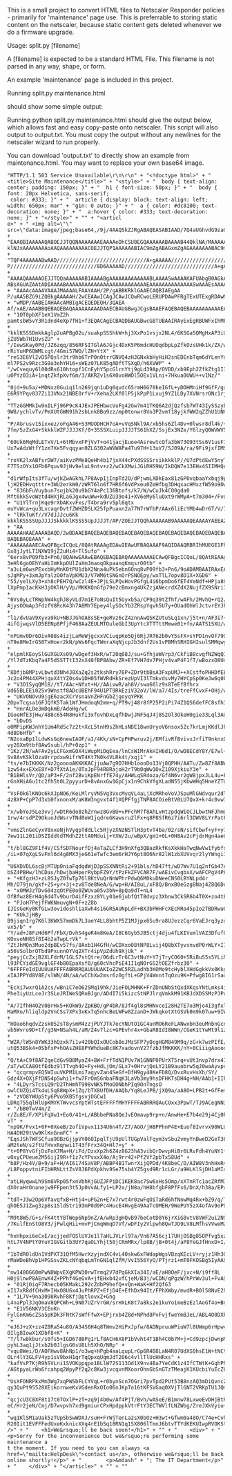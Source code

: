 This is a small project to convert HTML files to Netscaler Responder policies - primarily for 'maintenance' page use.
This is preferrable to storing static content on the netscaler, because static content gets deleted whenever we do
a firmware upgrade.

Usage:
split.py [filename]

A [filename] is expected to be a standard HTML File.  This filename is not parsed in any way, shape, or form.

An example 'maintenance' page is included in this project.

Running
split.py maintenance.html

should show some simple output:

Running python split.py maintenance.html should give the output below, which allows fast and easy copy-paste onto
netscaler.  This script will also output to output.txt.  You must copy the output without any newlines for the netscaler
wizard to run properly.

You can download 'output.txt' to directly show an example from maintenance.html.  You may want to replace your own
 base64 image.


    "HTTP/1.1 503 Service Unavailable\r\n\r\n" + "<!doctype html>" + "<title>Site Maintenance</title>" + "<style>" + "  body { text-align: center; padding: 150px; }" + "  h1 { font-size: 50px; }" + "  body { font: 20px Helvetica, sans-serif;
     color: #333; }" + "  article { display: block; text-align: left; width: 650px; mar" + "gin: 0 auto; }" + "  a { color: #dc8100; text-decoration: none; }" + "  a:hover { color: #333; text-decoration: none; }" + "</style>" + "" + "<articl
    e>" + " <img alt=\"\" src=\"data:image/jpeg;base64,/9j/4AAQSkZJRgABAQEASABIAAD/7Q4aUGhvdG9zaG9wIDMuMAA4QklNA+0AAAAAABAASAAAAA" + "EAAQBIAAAAAQABOEJJTQQNAAAAAAAEAAAAeDhCSU0EGQAAAAAABAAAAB44QklNA/MAAAAAAAkAAAAAAAAAAAEAOEJJTQQKAAAAAAABAAA4Q
    klNJxAAAAAAAAoAAQAAAAAAAAACOEJJTQP1AAAAAABIAC9mZgABAGxmZgAGAAAAAAABAC9mZgABAKGZmgAGAAAAAAABADIAAAABAFoAAAAGAAAAAAABADUAAAABAC0AAAAGAAAAAAABOEJJ" + "TQP4AAAAAABwAAD/////////////////////////////A+gAAAAA/////////////////////////////wPoAAAAA
    P////////////////////////////8D6AAAAAD/////////////////////////////A+gAADhCSU0EAAAAAAAAAgAAOEJJTQQCAAAAAAAEAAAAADhCSU0ECAAAAAAAEAAAAAEAAAJAAAACQAAAAAA4QklNBB4AAA" + "AAAAQAAAAAOEJJTQQaAAAAAAB1AAAABgAAAAAAAAAAAAABLAAAASwAAAAKAFUAbgB0AGkAd
    ABsAGUAZAAtADIAAAABAAAAAAAAAAAAAAAAAAAAAAAAAAEAAAAAAAAAAAAAASwAAAEsAAAAAAAAAAAAAAAAAAAAAAAAAAAAAAAAAAAAAAAAAAAAADhCSU0EEQAAAAAAAQEAOEJJTQQUAAAAAAAEAAAABDhCSU0EDAAAAAALMAAAAAEAAABw" + "AAAAcAAAAVAAAJMAAAALFAAYAAH/2P/gABBKRklGAAECAQBIAEgAA
    P/uAA5BZG9iZQBkgAAAAAH/2wCEAAwICAgJCAwJCQwRCwoLERUPDAwPFRgTExUTExgRDAwMDAwMEQwMDAwMDAwMDAwMDAwMDAwMDAwMDAwMDAwMDAwBDQsLDQ4NEA4OEBQODg4UFA4ODg4UEQwMDAwMEREMDAwMDAwRDAwMDAwMDAwMDAwMDAwMDAwMDAwMDAwMDA" + "wMDP/AABEIAHAAcAMBIgACEQEDEQH/3QAEA
    Af/xAE/AAABBQEBAQEBAQAAAAAAAAADAAECBAUGBwgJCgsBAAEFAQEBAQEBAAAAAAAAAAEAAgMEBQYHCAkKCxAAAQQBAwIEAgUHBggFAwwzAQACEQMEIRIxBUFRYRMicYEyBhSRobFCIyQVUsFiMzRygtFDByWSU/Dh8WNzNRaisoMmRJNUZEXCo3Q2F9JV4mXys4TD03Xj80YnlKSFtJXE" + "1OT0pbXF1eX1VmZ2h
    pamtsbW5vY3R1dnd4eXp7fH1+f3EQACAgECBAQDBAUGBwcGBTUBAAIRAyExEgRBUWFxIhMFMoGRFKGxQiPBUtHwMyRi4XKCkkNTFWNzNPElBhaisoMHJjXC0kSTVKMXZEVVNnRl4vKzhMPTdePzRpSkhbSVxNTk9KW1xdXl9VZmdoaWprbG1ub2JzdHV2d3h5ent8f/2gAMAwEAAhEDEQA/AO3SSSXLuipJJJJSkk" +
    "kklKSSSDmkkAglp2uAPBgO2u/suakpSSShkW+hj3XxPo1vsjx2NL4/6KSGaSQMgHxAP3iUkkqSSSSU/wD/0O3SSSXLuipZ/wBYLsyjo+TfhuNdlLHPe9gDntra15fZS1xa11lTtlv/ABbLFoJGttoNLxLLQWOHk4bHf9UjE1IEi6N0g7FjS6x1NT7QG2uYx1jWmWhxaHPDD+5vUlT6Fc7L6Lg3gEuNLWPjWH1fq9zdJ+
    jZU5Wb7H1UvsZU" + "/IewSKay0Pd/JZ6zqq/856RFSI7GlA6JGjc4DxK5P6mdcHUOqdbpLpZfkOzsUHk1k/ZX/wCbVXhqp1f64/Wiiq0N6G/p9UOa7IyG227QRs3b620Y7H6/vPXI9Ezs3p+fVb0v35jQaaq9vqbvUHp+l6ct371ew8pI4snFQMgOA2JD0+rUxYZZBxRIvR9kVbqoJ6VnAcnFvj/tp6xuh5H16ybmP6
    rRiYuHP6QWMLcgt/4Gmi57WO/lZH+YtX" + "reS3E6Vl2vDSPQslr3tr9hb6TrP0n0trrGNVQ4zHJGNxkbHyHiH2snEDEnbTqm6dYLenYdo4sx6Xj+1WxyOs36s2vt+rvTXvZ6cYtLWy4OLmsrZWLfb9Dft/m1pJsxUpDsSF0dh5KSSSTUv//R7dJJJcu6Kk7TtcDzGqZJJT5t1b6tV9K6N1C/EyLnPwepiuwTsa2p7G
    ml7PS2v9Rzc3G9a3ehYH16+sWEz07LK85gADftTSXgD/h6XVWP" + "/wCvequy6l00dRs610htopf1CnEyhY5pcGlrnYtj9gLd39Ap/OVDD/xb9Eph2ZfkZtg1I3Cms+Wymbdv/oQtGPM4TAjOOOV2PTcvVGPX+81+CV+nR5rqf1x671mh/TLW0VUZprpNdLHTJsZs222WOf8ATW99bOi9P6X0uvqPTqxRkdKyKHYxgF
    u0PYz03iA+1nqtZkfpXvf6m/3/AKRZv1s6X0voHWOl5OEx1VLni+7Hkua0UWU++v1Nz/" + "0jd+9u5a/+MDNxz0Guiq1ln269jqn1uDg6qvdc65rmH6G70keIGfL+yDDHMniHf9GfF/gxV0nxG5BwLv8AGJ9YMqkVVvx8Wzl11Ff6Q/D7Q++qv+xWo/VPDxutddyKurbsw3Yz7N9r3OcbGPp2Pe7dusbXu/mv5pdj0r
    E6R9YPqv037Zi13VNx21NBEOrfV+rXeha2LKf0lP5jkPpP1Lxuj9YZ1LDy7XVNrsrONc1rj+kAH9Jb6f0du7+Z" + "TTzGGMMkIw9nILFj96P9cK4JExJPEHbwcVuFg42Gw7m41TKQ6A2djQzfsb7W743IySSzybNnqzqSSSSS/wD/0u3SSSXLuipJJJJTn3tZV1/CuJg5OLkYvkXVupza/wDwNuUtBZ/VwW2dMyuBjZ
    9W8/ychlvTv/PmXUtGWN91h2sbLnk8Bo9zz/mp0tonwr8Vo3P2vmf18yjkfWW2qZZhU1UNHg4j7Tb/AGt1y53a1v0QBPMaI+VlnNy8jN" + "P/AGrusv15ixxez/oFqA46+S3MUODHCH7oA+vVqSNkl9A/xb5hs6Zl4Dv+0lwsr8dl4k/+D02/5661eafUPNbjfWOup7oZnVPx/IvEZFE/9svZ/wBcXpayudhw55dp+v
    7fm/5zZxG4+SkkklWZFJJJJKf/0+3SSSXLuipJJJJTS61hXZ/SsjEx3NZe/Y6lzyQ0WVWV5Fe9zQ930qv3UP60W5Y6HnjApsyMm9hpqrqaXOHrH0rLNjP9FU+x" + "60Uk6MqMdLETxV/L+6tMbvxFPjVvT+o41jacjEuoe4AsrewtcQfa3bW73O93tSs6V1usF1nTMxjG/Sc6ixoH9ZzmL16/A6fk2tuycWi+1oAbZb
    Ux7wAdzWtfY1zm7Xe5Fvqqyan0ZLG302aWVWAPa4Tu97H+13uV7/SJ09A/ra/9Fi9jxfIMSjq+JdR1DHwsh7sW1lrCKbC0mtwea9zWf2V7DLXe5v0XAObOhg+4IeLi4uFWasKivFqLtx" + "roYK2lxABfsrDW7/aiKvzPMe8QeHh4b17jxX44cPXdSSSSrsikkkklP//U7dPtdEwY5nyTLFzum5lvVLHYjbaWWUuuZl
    F7TSzOYx1OFb6Pquv9JjHv9eluL9ntv+z2/wCkXMwiJGiRHS9W/IkDQW7e13EHx4SIIMHQrn29Oymim5mDkMxqMhtj+nuyW2XWTTk05V1drsn0dlmRdh2elZlV7/st2T6Xq2fpNTpmPkYfSMTGt/SZOPjsZYQ6" + "d1rWfpIts3fTu/wjkZwAGkhL7P8AvpIjInpTd2O/dPjwmLXDkEax81zGP0vqbaaYxbqj9pbZb6
    ljH2EDHvqtttr+3WU2erkW0/zWRT6ln6f7HR6f6VdPxeu0ZeHfbg3DHqxacHMxzfW59o9Ow5GV/SnUfo8n0v0m+vL2f8Z+jecMdayR0HeOv/ORxn90vT7XTEGR2hMubbidRPS8TEPSslrcS/Htcz7RUbbIdc/Nd6v2731bPRZsuu99l3" + "836bFuVuybun7sujbk20u9bGY4aPc136Btofs/k7/W/wCuJk4CO0gda0
    Mft0kkSvoWztd4HXjRLa6Jgx4wuWw+kdUZU39o41+XV6eMy6luQxt9rWMyA+t7m304+/Fvdjf4av7XjV491ltuRXfUrOP0fJGbhWZzMnIv2B+VmsvHpMtrNP2Wr0nXV2WtbVjPryXtxLPtH2n1P8L+iccUBf6wGu1f98jjP7pegAJMASfJKDExpxKyvrHiZeZh" + "U1YlTrnjKqe9rXbAKxvFxs/T4bra9rv5pl6qtx
    euYvWca+qu3LxcaqrDvtfZWHZDSLX25fpPuaxn2a77N7rWfbP/AAx6liEcYMb4wDr6T/V/75JkQao+bv7XaaHXjTlIggwdCuYx+mdRbhZAsw8nde7H9Ws3MfdYa/WsyLLv11uPbXZY+r1X05XTbMr/ALi0sp/Tb3TqrKen41NrdlldTWvZuL4IH0fVeXuf/n2f8ZZ/OJTgI7SEta0r/v" + "lRkTuKf//V7dJJJcu6Kk
    kkklKSSSSUpJJJJSkkkklKSSSSUpJJJJT/AP/ZOEJJTQQhAAAAAAB9AAAAAQEAAAAYAEEAZABvAGIAZQAgAFAAaABvAHQAbwBzAGgAbwBwACAARQBsAGUAbQBlAG4AdABzAAAAHgBBAGQAbwBiAGUAIABQAGgAbwB0AG8AcwBoAG8AcAAgAEUAbABlAG0AZQBuAHQAcwAgADEALgAwAC4AMQAAAAEAOEJJTQQG" + "AA
    AAAAAHAAEAAAABAQD/2wBDAAEBAQEBAQEBAQEBAQEBAQEBAQEBAQEBAQEBAQEBAQEBAQEBAQEBAQEBAQEBAQEBAQEBAQEBAQEBAQEBAQEBAQH/2wBDAQEBAQEBAQEBAQEBAQEBAQEBAQEBAQEBAQEBAQEBAQEBAQEBAQEBAQEBAQEBAQEBAQEBAQEBAQEBAQEBAQEBAQH/wAARCAB1AIgDASIAAhEBAxEB/8QAHwAAAQU
    BAQEBAQEAAA" + "AAAAAAAAECAwQFBgcICQoL/8QAtRAAAgEDAwIEAwUFBAQAAAF9AQIDAAQRBRIhMUEGE1FhByJxFDKBkaEII0KxwRVS0fAkM2JyggkKFhcYGRolJicoKSo0NTY3ODk6Q0RFRkdISUpTVFVWV1hZWmNkZWZnaGlqc3R1dnd4eXqDhIWGh4iJipKTlJWWl5iZmqKjpKWmp6ipqrKztLW2t7i5usLDxMX
    Gx8jJytLT1NXW19jZ2uHi4+Tl5ufo" + "6erx8vP09fb3+Pn6/8QAHwEAAwEBAQEBAQEBAQAAAAAAAAECAwQFBgcICQoL/8QAtREAAgECBAQDBAcFBAQAAQJ3AAECAxEEBSExBhJBUQdhcRMiMoEIFEKRobHBCSMzUvAVYnLRChYkNOEl8RcYGRomJygpKjU2Nzg5OkNERUZHSElKU1RVVldYWVpjZGVmZ2hpanN0dXZ
    3eHl6goOEhYaHiImKkpOUlZaXmJmaoqOkpaanqKmqsrO0tb" + "a3uLm6wsPExcbHyMnK0tPU1dbX2Nna4uPk5ebn6Onq8vP09fb3+Pn6/9oADAMBAAIRAxEAPwD+piiiiv8AnnP7gCiivKfjX4+n+Gvw61XxXbQh5V1jwX4bF2zRLFof/Ce+N/DngBPFVyJoLi3ex8Iz+J4/E17BdJ9iurXSJrW8kt4JmlHZl+Br5lj
    sJgMPy+3xmJpYalzO0faVpKMU3/V7WM6tSNGnOrPSNOEpy/wxTlL7opv8D1X+XGD6" + "55/yelLXy3+xh8cPEH7Q/wCzl4E+JPjLSLPQvHovPGfgL4i6bpmDo6fET4VeNdf+HPja80IiSVf7D1fX/Dd3rWlRpLKtra6itkJZVtVkb6krbOMsxWS5nj8oxsVDGZbi6+CxUI/BGth5+zqcveLlGTi/tQ5Zac1lNCvTxNG
    lXpPmp1acKkH3jOKlH/yVp/MKKKQnGfp79e2cBmxng4UkZzjANecrdXZdX2NujfZX9SNri3SeK3eaEXE0c8" + "0Vs0yLcTRWphW4kghJ8yVLd7m1E7oNsQuIt5Uyxb5a/CP9q39tZfhf/wAFh/2MvhQ+rQ2/gfS/h7qXgX4iK85it7fWP2nNQWy0G5vXD7AdGn8H/D7UUE8Y8iG5eYHZcFR+7mCCykFWBIYEYwVJQ/8
    AjysOOmAp3FdzfV8RcK43h7A8MY7Epey4lySOcYb3ZRspYqvh5U7y+OUadOhWlJctvrEYJPl5pebgcxo42tj6FN3ngcZ9Umu8vZUq" + "l1/dvUaV9Xyva9kU+NBJJGhOA8sSE+geRVz6cZ4znnAwQSKZUtuSLq1xn/j5t+n/AF3i7+voO9fKRV5RS6yivm5RSXzv/wANe56T2k+qTaPEf2f/AIjXnxW+HD+Mr9LWK4b
    4ifGjwqsVlD5EENp8PfjF468AaZEULMTOuleGbI3UpYtcXTTTttMmwe01+fn/AATS1SXU/wBnbxnHPKZptJ/a0/bK0mUsXLRtF+0R421ARMr8xtGNTwyAkA" + "nPUmv0Dr6DivA08s4izjLaMeWjgcxxVCiuqpKo5Qj6RjJRT62b0vY5sFX+sYPD1nvOF799d9lbroFFFFfPHSFFFFABRRRQAVm6zoOgeKtJ1Pwz4q0
    nT9e8MeIrG50TxHoer2kN/pWs6FqcTWmraXqNjcpJb3dnf2Us1vPBMhSRHIGH2sulSMMqwyBx95gSBj1x0HqcEKOSMA1th6lSlXo1KMpRq06tOrTlGTjKFWnJSpzjKLUoyhNKSaa+" + "elpmlKEoySlGUXGUXs09/wDgef3HxR/wT20q08J/su+GfhjaWVrp3/CkfiB8cvgfNZWqQIIl+GHxn8caFps1yLeONWvLzw9
    /Yl7dTzKbq7a4F5dSSTTtI32xX48fBP8Abw/ZR+Ef7VH7dv7PHjv4vaP4F1fT/wBozxD8UdBbxNp2qaR4fvJta+FngKf4qaBperQ295Bea7oPjXw34m1G706RbafWLOafVtJS8SK5iT9Efg5+09+zv+0MJz" + "8Dfjb8MPivLbwtd3Nh4J8XaZq2s2tkshRry78P+ZDr9tbBsA3FxpUMJ++XCstfoPHHDfEEM7x2dYn
    Jc2o4PM44XPHjquX4tYZ0s4w1DH05fWVRdHkSrezUpVI3lTmkvdsvMy7HYCpSp0KeJw6q0k6NSiqsFOMqMnT0g5b8sY3V15aHuuQOpA7cnv1x9cAn6A1h+JPFHhfwdpz6t4z8TeHfBukIMyax4t17SvDGmQpjc0p1DXLuxtgEjDS5" + "V3O1SyqQM18//tT/AAc+Nfxt+H//AAivwR/ah8V/swa60lz9s8TeEfBfhrx
    Vd65BLEEi025v9Wnstf8ADcUBEhF94U1PT9RkEziV32oV/lW/a7/4Is/treFfCvxF+OHj/wDaI+F3x00P4f8AhvxB438S+IfHXjf4mHxhJofh6yn1TVbiGy8daX4nibUNkTpa6faa9m4uXhhjuljkAPr+H3AfCXFtWgs+8QMr4Yq1sRHDYfK5ZfmFfHYmpK" + "UKVONOvU9jgE6zacXCrVsnaVnZHFnGbZjgoyqYPKK
    2OpxTcqsa1GFJQfK5Tak1WfJHmdoqN2mm+q/PT9vj48r8fP25P2iPi74Z1QS6defFC8sfh3r1lcGeEaD8O2tPCvgbVtLuYLiWOS22+G7bW9PmtZxbXH2lbqPAmYV/ZB8Cf+Cqv7FXj34S/CvxF49/ab+D/gf4i+I/AfhXUfG3g/xT4oj0PWNA8YS6ZBbeJtP1KG6s47Szf+3re/ni" + "HnrALOe3mDqkmB/AdoHg/wC
    IGoeHfE3jHw/4B8c654N8Hukfi3xfovhDxLqfhDwjJNF5qJ4j8S2Ol3OkeH0gie33Lql3AUjmEj+TGu8/s7/wTr/4JKS/t6fDC7+Ml1+0NpXw48KaJ451v4eat4U0jwLeeJfHNtqPh+z0W9mlS/v9d0fw7b2eq2WsQ3WmSLFeyxytNFcwF42Q/wBt+L3h94d1+CMihxTneIyHLeClhMoweOwOGhjalSVbCY" + "bDvDS
    o0MPipKWJnhY1Um4RdSc7z2t+XcL5tnH9sZhHLsNDE18wnUryoV6nsox5Zc7krLmjKKdlJP1uf2bfD742fBz4sRmb4W/Fn4ZfEeJV3t/wgvjzwr4rkQFRKzSwaJq13eQqsJ80mW2VUAwzLnj1OEhJoGYZCzwFucDiZOpPQfhn0BPFfnf+x1/wTK/ZQ/YdluPFvw18N3viD4mvo11p+ufGj4j3tnqvjBdHuAP7Vg0sw2th
    4d8D6Hfb" + "N2oxaBp1lLdwKsGq6newIAOF/aI/4Kk/sN+CpPHPwruv2j/EMfivRfBvivxJrfiT9nknxDqfgZvClvbXnl2Pje107XPCK+KL+/mstJsdJgj8RwSS3k6a9bWOmC5uF/guXCWHz3iGpl/h9huIeIcupRot47EZNOFWnyvlqYidHCzr8mHSSnCdSVKpOFr0on64swnhMA6+bPD4TEOnJqh9ac7uMU4wjKSX
    vy20Xm9tbf8AwSsubl/hP+0zp1" + "1Kz/2N/wAFAv2yLCFGxmGOX4iWupMiDqEea/lnCsWIMrAkHIH6d1/O/wD8ECdY8Y/E7wl+058UNZ8bfFybwqfj94hudA8GeIfEGiXHhHVPEHxD0m18WeMPGviC10nwlo48SfEFrkaZbX+rWt7aeHrV5PMsPDenlo5D/RBV+LeXf2X4gcQ4SVeGIrRxFGriPZxlFUK1fDUqssPN
    Sv8AvKSklOzaUrrpdxw9ifrWT4Kt7N0k4VLRk4t/xqj1" + "ts/e7bIKKKK/Nz2gooooAKKKKACjjuAw7g9D7HHb1oooDo13Vj8QPHH/AATu/Zw8Zf8ABWHUPiD4/wBL1zUZPi9+zzrnxp0XQLTXLrRtDg+LXg3xn4V+FnjrXbldOMd3eW914S8UeHNcXR7i4bSbnXNQ1W61G0vI/skcH8b/AIl0fxd8BPjF4z8LaV4k
    1zw54x+EXxE8Y+D7fXtA1e/0TxJpF94R8RajoH2rT9b0qWw1OxZ109XjkiuY3e" + "B1BHlsVr/QD/aP3+F/2nf2BviKpENrffE74y/AHWLqSR4oza/Gf4N6vr2gW8jpxJLL4u+FelRWUMivG11dIQqyjzU/mn/bG/4JKftrftD/ALdH7UfjD4MfBxNF+GHjP4s6t4j0T4ifEfxV4d8C+G9Yi1jTtJudW1PSI7i71DxB
    rGnXHiA6u1tc2fh5t0L2pyyurD+8vAnxGw1GpCjx1n9ChkVfgXLadN55jKbwWHq5HneYZTUwtCliueMp" + "VsFOk6lKNOc6kXJpNO6/KeLMlryVN5Vg3VxcMyqVL4aLjXcMRhoVoVJSpuMlGNdvqur2dl8q+Bv+Cz//AAUY+Hujw6JZ/Hm08b2sEK2trN8VfAHhHx1qsSBcRvL4imstM1y7nQIClxqd9fyA5eQyyMzt
    4z8XP+CpP7d3xb0fxnonxM/aK8W3ngvxt4f1XQPFfgjTNP8ACOieBtV0LU7QxX+kr4c0vw3GLKxa3TcjpeNcBz5/2lpgXb9hvg" + "x/wbYeJ5Le3vvj/wDtR6do8zhZrnwz8GvBU+vPFchM7f8AhLvHtzpdqWiOCJLbwtNFJhmUEKgP5gf8FSv+Cdl1+wT4+8K6FpPjX/hYnw1+Kvh7xNq3gTW9RsLbSfFllJ4cnstP
    1rw/4rsdPZ9OkuoJdWsrvTNd0oW1jqdreGKawsru2lFx+q8P8SfR6z7i6rl3DWV8LYrPatPEYqjiafDyo0qtbC0niJRwmMlg4UniEqTlD6u1zOKUaqas" + "vmsZlnGeCyxV8xxeNjhVyqpTddLlc5RjyzXNzNSTlH3ptvT4ba/02/sN/sifCbwf+yF+y7pvi34c+HNd8UWXwntfE2tXWpWkxluNb+L1h/wkvjGPW4I5
    7ew11L201iDSZIddtdTMdhZ2ttA0Mduij+YXW/2u/wBpX/gm1+0L+0H8Av2cPjdrHgn4aeCvjr8SYrPwXqOn+F/FPhS4C69DBZ6jqVn4j0C8NxqX9iQ6NozXcdzBcOunQrFh2c" + "t/bl8GZ9F1f4V/CSfSDFNourfDj4aTaZLCf3H9nXfg3QBazRkfKsXkkHaTwqNwVw1fybfsJy/BP49/8FnvHGrfGHwp4b8e6D8Q
    /iL+07qXgLSvFml6d4g8MX3jeG61eTwfc3em6rHJY6pt8O6Nr82lW1zbXUVvqr2lyYWngiI/BfCfiSrjsf4y5lxZg8RxHw9lWExmb1eHsZGGNgsZRx+NlChhcNjFUp0alKLr1eenKE4xk5Rvy2f1OeUI" + "U6XDVDL6scBjMTUp0niaFqdqdWjD3pSSXNNtRi2+91bls/hD47ft/wD7Wv7U1q2nfGb47eMPEfh4OHPg
    bSZ4PBHw/lhCDas/hDwjbaHperRybpFZ9Y/tPzFkZFVCAR7F/wAEivCvgbxX/wAFCPgV4P8AHfhPw34s8JeJ9P8AiZo974Z8SaTZav4cv5x8N/EGp6Kl1omoRTabdfZNW0izvbaKS3lX7RbxNKjRr5df0W/ta/8ABCL9k349Ne" + "+KfgzHJ+zL8SJyZ0fwTp76l8KtVuQrNnWPhrPdwQ6M0kuDNeeCNS0LBYNLpd4r
    Mh/O79jn/gkf+25+yr+3j+zv8Tde8NeA/G/wp+H/AI8uL/xF8Q/BnxB0eGzg8Naj4Z8Q6Dc6jL4V8SDRfGFvcg6vC50eDS9RncgJHcuC7p+ow8XvCrPPDjiTKuG6uB4OzCtw7maoZTXhhsoxEcQ8FVlS+p1qapUq9Z1XFU1TrOps4xTdjxa3DefYLPMr" + "xOMWJzTDvG04zqOtPE0o0ZWUva05v3bN+8pQa9dT+nL4
    OfBfwz8ErH4g6d4Tv9burD4ifFzxz8YLy01e6jubfQtT8dvpz3Xhnw3CkSR6b4T0X+zo4tB02NR9ht5ZIU2qRj2CkUYVQeoAB/AUtf52Y7H4zNMVWx+Pr1MVjMS1OviKr5qtWaSXNOX2pWSV+tj9opUqdGEadKChCKUYxjsktgooorkNAooooAKKKKACiiigcfij6r8z4X/4KI" + "PJoH7PejfFWKNmuvgN+0F+zZ8b
    IJIsGeKy8KfGLw3ovidoshliaXwh4s16GR5AUNpLdF+BX3bPHHFcXEcRRo45pIo2TBDRwu0UZDfxLsUbSONuMcV86/tceApfin+yt+0j8ObWETX/AIw+BXxV0bS08xYmbWX8G6re6GRI6ssezWbDT2D7d0eDIhVwGG9+zj4/HxW/Z6+A/wATvMMsnxB+DPww8YXUhRYt+oa74L0a91Q+SuUh/wCJo96P" + "KUkJjHBy
    B9jiqn1rg7K6l3KWX57mmDk7L3aeY4LL8bhtP5Z1MJjpx6Su9ra8UJezzCqr6VaEJrq3yzdOTS392DgvO2r1PZj0OeflbAzjJHIGfdscdzjkda/jb/4OGviPD4r/AGtvhn8NLaWOaL4TfBPTZ7yEzFltfEHxN8Q6n4juleKLAW5Gg6N4ad45Q+Y3iAZd7Af2TohlkSJSA8rpEhPTdIwRSTg4ALDJ9Ohziv8AO8/b/wDiu
    vx5/b" + "Y/ad+J8FzHd6Pf/FbX/DvhS4geR4m8KeA/I8C6Gyb5JB5ctj4dju4fLKIVumlVAZ3Dfuf0UchnmnH2KzionPD5Hk2Jk5TcpQjiMdPD4eEJJye+HeLls1+7cbLmvH4fxIxsMNkawyb5sZXpwcU3fko2m2mpK2rjrbZWvufRvwG/4K+ftSfAv9nxf2e9IsPAniey0Pw/qHhv4cfEDxBaauPGnw50a5t7qG0s7
    KOxvoNH8Sf8I4b2aTwpLrVk" + "ZtJhMOn3Muo2dpBEv57fs/8Axb1H4GfH/wCDXxo08tNP8Lvij4Q8bXTyvsnvdP0rWLY+I7e4lRR5o1HQZtYt7p/Lb7S95cPMJPMIHmj52nBIJJXBYr0AO7OQeS2cfr1FY8ds94r2pORLHIkjbzxFIrK+GOSBsPXjrz6H+9MJwXwzl9PiP+zsnweBqcTwrf2vKhRS+t1MRQnh6rqN3
    a56VSolbrOTbd9PxunnOYVq2XTr4ipVpZdUh9XjUk" + "peyjCcZxjB2XLFdrM/1GLS7stQtre/06dLrTr6C3vtNuY+Y7jTryCO60+5RiBuS5s5YLiNiFJjkUkcgmxX5/f8EtPjI/xy/YK/Zy8WXl2t5r/h/wAFL8LvFkgdGkHiT4WXk3gudrkIAFnvNJ03RdTOeWS/Ryzli5/QGv8AILiLLK+R53m2S4mLjWyrM8dga
    l93PCYidGE9vglGF4b80EpaXsf0/g60cVhcPiE41I1qNOrGS2tOEZfrbz30" + "6FFFFeIdIUUUUAFFFFABRRRQAUUUUAKIoZ2WC5RZLadhb3KOMo9tcHyblXHdGgkkVx0Kkg5BIr4E/wCCZ08th+yT4a+HN24Oo/An4m/Hv9n69jIkSaBPhN8ZfGWi6MlzFKq/Z55PDFxoN0LaL9zDbXFqsfy8L98kbgyg7SwIBOSAe
    xIAJPPYd8V8E/slWN/4N/aA/wCChXw2msr6z0gftL+GPjV4Wnnt7qOzu9K+Pfwg8I61rSadLJBFaX" + "EcXi7wxrQ1A2cs/wBn1C7eO62SMq19hk/JieFOLMHNK+FrZDnUNbStQxdXKqsYNtLmks4i23sk97WPOxF1j8FVaclGNelN+sKdaPpeVBa62tc97/aq+L0HwB/Zo+O3xonlWJ/hx8K/GfiTTizqhk8QR6Pc2
    Phe3iyUzLceJr3SLeJRIWeSQRoBJgn/ADdI7i5kizcStNPJlrqVmkkM91KBJdXDSSMzPJPctLLI2SS7ndzX9kv/AAcE/GtP" + "A/7IfhH4O2V0BrHx5+KOkW9/ZpKBO/gP4bR/8Jf4gl8sMHNvceI28H2TE7o3Mjo4I3gfxl29wGVYlzlOSxdWwCc5JUBRITgsmTgn7xr+6PolcOLLuCs4z6UOWvxBm/ssPOdlzYHLK
    MaMXo/hliqldp2VnCSs7XPx3xKx7q5nhcBeLWFw8ZzanD+JWkqkotXtGSVk0m9k07uw+9IWHcMtjdkKCTwPQZ/H8epqpp8+5/3Q2uCN+/glc+nA5P" + "HOao6hqdvZzsk052sT8ysmM4zzjPUYJTk7ecYNUtO1GC4unMO6ReFLANwxbH3euMnbnGcnCjPT+qkr35XG9tJOSai3azfK31fW2zPzqNCcWrwcYSg3e1tfd
    vb5Wvro9D+tf/g3N+NSah4L/aM/Z4v7lzc+GPEvhr4x+GbaR8IdI8WWn/CGeK1tYwMt9l1zQvD97c7CQH1cPKyM4Ff0xV/Bt/wRi+Nn/Cnf+Cg/witru88nw/8AGW38QfA3" + "WZA/lW5n8YWK33hQzxk7i1v420bQIxOUCob8oJMzSFP7yQcgHGM849M9q/zG+k7wzPIfE/GY2FL2eH4kwGFzmk46wlW5XhcW4uN4p
    utQ53BSk4+0SbfxP+hOAsZHE8PYWhdueBc8K7xadovnV27fzbJfMKKKK/nY+0CiiigAooooAKKKKACiiigApxZiFUsxVN21SSVG7BIUdVBPJAIVjywJFNop3aTS67iaT3R8Z/tQ/sCfswftj634V8" + "Q/tA+C9f8AF2qeCdGv9B8MyaZ4+8W+FrfTdN1PUv7W1GNNP0PUrXT5rq+vUt3nvp7drx47S0tmma3gSKvxh
    /aT/wCCA8OtfEdbz9lTTvgh4O+Fy+HdLjOm/GLx7+0HrvjQeLY21B9auobrw5qJ0waAyvpsVhZnddboLmSbMZCn+mqiv0rhHxY474NhQpZPxDjPqeGhKhh8txlavi8uoQnONXmp4SddU4VFPnkpRS+J6M8XMOHMnzSftMXg" + "qcqrmpvEQSWIuuVKPM1Lmi7aqyvZan4SeGf+DfH9gy48KeFD8Q/DvxRuvHsXh/SY/
    Gdz4X+OXjFfDN54pSwhi1+fw7FrOmS6nbaFNqK3LaVb3my9hsDFHKTsDH4g+NH/AAb1+IIPitrsv7Nmk/Ca3+DccGjjw2vxf+PnxnX4hz3A0u0bXo9WHh3wTd6DbW02sG9XSzGs0sFglu0zNNJtX+rqivey7x88S8uxmKxsuKMwx0sVGrBYbMKtbE" + "4LDyrSTcsLQ9rD2ThHmhT998vNKSfMoOONbhPIq9OnTngsO
    owlCUZQi4Tk4uLSq88WpX+1Zq/bTX8UfDH/AAQb/Yq8LeJPB/jXQ9a/aA8O+LPB2t+GfFemTab8WNP1C10/xH4dvbHWbdrWXUvBEl1c2UOq2ieSZzFPLbRBZdpkdR+2DsXd3bG53ZzgYALsWIHtknAycDA6AU2ivz3iTjHibi2pha3EWd47OJ4SnVp4X67PneFhWkpzpUW7" + "zVO8YWUpSty6PVo9XB5fgsvjOGCw1
    LDRqT55qlHlUpKMYKTWvvcsYptWTstEFFFFfMHYFFFFABRRRQAuCOxx3PpwT/TJ9ACegNN3DqTgep9c4A+pPHrnjqDj4U/bW8dfGz4MaV4a+M3w58a3M/g7TXufh54v+D8dn8N7C41/xH8Tba/8FfCvx9o3i3xlpV1f27eCvij4j8F3fjHQFvRpl34OivdVWxun0zUNP1XyPVfFX7RWi6l8Rfhp4r" + "/bB0TwV4m/Z
    r/Zu8E/F/XPiFqXw1+Eo0/41+L/ABbbePNa8QeJvEOmavp9rp+n/AnwHe+E7b4e29j4Cj0PxXf3eojUda8Wx6nLZRXX6Dlvh/is0yzA5rQzbLoYfGzrQVOUMwq4mm8PXoYSvGVHD4Oq5ypYrGZfTn7JzhyYt1+f2OGxEoeNUzenQxFXD1KGJ56SpuUk4eztUi6kXzuS1tCppZ/AfqOCOeQMHB5HB54/3uDx7HsCaXrwOe
    vT" + "np9K/Fvx1+0F+0XeeB/2ofiVpvx1134U6n4T/Z7/AGO/jH8PPhnP4E+Euof8Ivrvx90WLUPE3hdJ/Ffhe98S69YQazBcaFpB1Oe71M3d5LYvI2pxIkf7O2ljcWdvZ6dc31xq13aQWWn3Op3NvZ2l7qt5bRQ2lzqNxa2UFvYW93qFwkt5PbWdvBZQXE5t7SKG2WNF8/iLg/FcN4fA1cZiKGInjqkqHs8LHFc9Ct
    HA4DH29tVw9KlKnGnmFC" + "EqsJSh7WFSCfua9OBzGjjpVY06OIpqlTjU9pUlTUGpValFqym3vSbu2vmyYnBweD2GeT36dc454B+tGQe4/P8Az3/z2r8qPDPxq+OHij9orwnY6v8AGjxF4f8Ahr4/+Pfxn+Fng9fCPg/4IeLfgb4j8PeFfCfxDi8GaJ4Y8ZWsmq/GLQPjJ4Yv/C8vibx5B8UtI0vwgviDw1q/hwKuhT
    aM2teN/s2ftUfHvxRqnwi1T43fFrx34Q+Hl7+y" + "t+0P8YvGfjDxFoX7Ma+H/iFd/DzxXp2h6Z4z8G23hA3vibQrDwvpHiBr6LRvFdh4YuNY1fRNEjuNP1GC512G4+lfhNnn1erXWNy6UqeFw+M9jF42dWarrFL2FNwwlq9eFTBVqc40lLkvCU+WPO4cL4hwfPyypV4tzcIu9L2fu+w5nKKm5R0qqzlFX5Xa5+3een
    v0xyCPUeue2M56ijI9R+f1z7cYPvxxX4o/Aj9rr42+Pf2Vf2pbTx58Ud" + "b8P/Hz4V/B+9/aF+H/AI6174SaV8P/ABBP4B1TwnrXijQPDd/4K8beC/D/AIW8V3nhHxR4Xn+HvjHxf4c8O3PhzW/+EitL/wAM3cc72Ete/fGP45+KPDv7Ld3p3gz9ozVIfj78PvAP7O/xP8WfED/hD/hjey61onxt8eW3hWLTrjTrnw
    /L8PoppvtniFIbHRNLttZsV8J6PdXpkhv9Se75sb4YZ5gsd9Rr1cLGr/a9HLKlSjDH1aMI4ijh" + "atLHyqwwLh9Sm8VRp05fxnVbhKjGUZJFPiDC1KEK8ac7Sw6xHs5Omp/xXTnRTc1acZRfM7P7Ktdn6Y/565/l9aO+O/pXmvw+8ceG/Ed3408E6T4xn8ceIvg7rGgeBfH/AIgubKzs3vvEmoeDtF8W2t8z6PbwaB
    dXOraHrOnanejw9FFpen3t5Jp0VvALfy1+LP2x/jN8a/hH8bfgbF8PfFs6/DnX/h38a/EPxn8C6foHhTV/FUfgvwDL4I" + "tdT+J3w2Op6VfavqfxB+Htj4+uPG2n+E7x7rwt4r0zwFqOiTaRd6hfNnwMq4Rx+bZ9/q/TcMJjJUa+JjLHKvh6UqVDCSxsGk6LnCOKoKEqNSpGMH7Sk5yjGV16dfMcNh8H9ccJ1qcfZp
    qhOE5J1Zwg3zp8s1SldStr193mP0d9Pc4HucE4HvgE49AaTcOMEH/9WePUY5zX4ofAv9oP9oD4w/Cq617XP2udG+HNx8O/2XPDv7Rg8a6x8N/h" + "M9t8W5/G+s/FK4ttY8TWep6Np9nZ/A/wRp3gHQvB97beCotD8Y6jrXiG8vtV8VWF2ui2N93XizxZ+2H43174D6noH7R9p8D3/aq8Ma3rvgT4YHwH8MNYtvhbPp
    /7KulfEnStO8V3/jPwlqHii+mvPjCmqWmqD7Vf/wDFIy2Vlpwh8QwTJD9LV8LMfhsVVweMzjKMPWw7xSrylDM5wX1ajPGOMXDL/wB5fB06uIqSpuUcP7KVGtKFaVOEvN" + "hxHhpxi6eCxE/acjjedFQSlUVJe1l7aHLJVLrl97a/Vn67A56cj17UHjOSBg85OPfvg5xz9CDjFZ2kR6na6Ro6a5NBeavb6RpC63c2sB
    htL7V4NPtY9YuYIGVGitb3UY7qaOLYhjt50jCRmMRx/lp8B/jB+0t4j/aP8YeGJfHnxD+I/wAOPh/+0v8AGv4dfErVPF3wl+FPhb4LeE/g14P0u7uPDPiLRfjB4Z/sPxHd/E+w8SSaNpFx4bez" + "1bTdR0ldUn1VdPXT31QfM5HwrXzyjndXC4vL40skw6xFWdapWgsVBzqKEcLV+ryjz1Hh3GlGooupOcYQ5pux34
    rMaWDeBhVp1HPGSsvZKLcNYqbqLmTnGN1qlZfM/VvI556YyO/PTjrz1+mT0FKOSBg5IyAASSOegGc9OoyM9cd/xv8A2XP23PG3iHVf2g9K+IHxNg8Q6Jc+Afip8av2ZfGvxc+G978J9Cg8FfDPWfFHh2fS/FPibTfCPh" + "nw1480G60mPwN8WpvEXgKPW30rwTrmq2V7dPqGkXIa34I/aE/aH8OeF/jxc+N/i9ff8L
    H0j9lnwP8AEnwX4Z+PPhf4GeGvA+jfEHxb42vfCjeM/B3j/wCDN/qPgzW/hPrWv3ul+FvA9j448RQasuoHSbzxDcJoeoapq9h9TifCjPsPiMdQq18DRngv7OtFvGL6y8ylThBUIRwcpxjhqslRxdSrCnGhWjONSyjGUvLjxHg50qdWMaso1Z1m" + "01RjOiqF7Rhecb05KMakL292cZdbP9hefQ+vQn+WaK+Hf2QfG3
    xI17xR8dfCHxM+IHxO8U6x4JuPhRPZ+EfjD4E+EfhDx94It/FPhXWby/mvdR+B0l58NvE2h+K9XsZ9S8O3GnarealpllpgtbyKBbizur8r4bP8iq5BmlbK6+Lw9eth4Yec61GVdUan1ijSxMZU3Uw9OUoqNRLm5bSs3G6ab9fCY2OLw9LExjyQqp8qlHmfuy5ZXdNzjo" + "1L7V+9na3098RvhF8KfjDptlovxZ+Gng
    L4naPpl3JqOmaV8QPCWh+L9N07UZrVrGW/srHXLK8t7a8ks2e1kuYo1meBzEzlAoGf4o+BnwU8br4OTxn8Ifhl4tX4fLbReBB4m8C+GdcXwbDZpbpa23hpdR0y4GkWVstlZiDT7Py9PRrS1kNq0ltbtEUVOFzHMaGGoxo5hjqMcPOvKhGljMRTjQlXqU1XdGMKijSdZSlGr7NR54NwleLaN4UK" + "E1V56NKV3CEnKn
    FylGnKm6cZSa5pKDk3FNtK7sWfFfwX+EPjrxb4Z8d+NPhd8PvFvjfweYm8JeL/ABL4O0DXPEvhpoLo3kP9jaxqVhcXtosF4xvbVBKyWl8WvrQQ3jvO3pYJBBVmDA7lbcSwcNuV8kkkhsEkkljksSTmiivPr47GYhUYV8ViK0MKnDDQq1pzhQi5OTjRhKTjTTk7tRSu97leypQnUlCnCMpyXO4xUXK0IW5rJXtd2vtd92"
     + "eJ6J+zX+zz4Z8Ra54u8O/A34S6H4q8TWmv2HiPxJpfw/8ADNpruuWPiuW7l8UWmp6rHpwvrqHxI19drr4lnZtZgnlttSa5t28oYMv7IP7KFza2OnzfszfAGXT9N0u70PTbCT4ReBXs9P0fUL+TVb7SrK2Oi+VbaZe6rNPqd3YRKttcX80t1JGZmLUUV6D4hz6nC8M6zaL9+m5f2hi3JwoSlToxcnVbapQ9yCb92Oi
    0Ilg8IowX1XDbf8+K" + "T/l7w8kbur/s0fs5+IGD678BPg1rLf8ACH6X8P1bVvht4T1Bh4C0b7M+j+Cd9zpcjDwnpMlnYvp3h9SumWbWVsbe2j8pcY8H7JH7KtrouqeGrX9mr4C2/h3W7/SdU1nQYfhN4Ij0fV9S0BtQOg6hqemrowtL6+0Uatqy6VdXEMkunjVL/wCxtAbqYsUVD4k4hUY0455m0YRhCajHH4qKU4R
    pyhL3aq1jJtxb2b0JlgsG6sU8Lh5XhO/NRp" + "vqu8Wei/D/AOFHwv8AhNp1/o3wq+HPgb4aaLqupLrGp6R4B8LaN4R07UdXS0hsE1W+tNCtLGC61FbG3gshdzo8xtIkti3koiK/WfhV8MPE3jPw38RfEXw58Ca98Q/BkElp4P8AHmteE9E1Txf4WtpXuZ5Lbw/4hvLOXVNHt3mvbyV4NPureN3u7ouG8+QMUVVTG42
    OLr4lY3GLFV4yp1sV9bxH1qrTqQpxqUqmJdT206c4vllTlUcHHRxs" + "kafVsP7KjR9hSVLni1SVOKppqpo1BLlW72S113Od1X9nv4Ba7YeCdK1z4IfCTWtK+GqhPh5perfDzwnqGn+B4RcC8+z+FLS50p4NDtDegXpsbFIrE3iR3P2YSxqwv+L/AIIfBnx94p0Hxx46+E3w28Z+NvCwsk8M+L/FPgjw7rviXw8mlaj
    /AGtpyaLrWo6fcahpq2WpyPf2q2c8Kw3jvcqvnMXoorOhnGbSnGTzTMeajK1KUcbiYuEcZC" + "UsXFONRPkxMm3Wg7xqPWSbFLCYVqL+r0bynScn7OGri7pvTpd2PUt53B8nzAQ3mDiQvncZN/XzC/z7zlt2DkkV5L4f+AnwN8KWvjiy8LfBv4XeGrH4lw3Fr8RrPQPAfhnSbbx9b3g1AXUPjKGy02GPxLHcjVNS+0r
    qy3QuPt95528XEikornweKxVGdenRxOIo06nJKpTo16tKFSVGaq0XVjTlGNT2VRKpTU1JQmlKNpJMbhCXsnKEZOnS" + "qcjcU3C8XF8t17t07OxlP+zT+zq9j4b0w/Af4PjT/Bvh/wASeE/B1mnw78LxweEvDHjBtRk8VeH/AAzHHpypoOkeJJtY1abXdP0pbS01STVNQe8hla8nLt0b9mn9nbw54U8V+BPD3wL+Emh
    eC/Hr2jeN/Cmj/D7wvpvh7xd9gmiurCPxHpdppkVtrFtY3ECTWVlfLNZWbg/ZreJXkVyiu+tnmdOfLLOM0lGVSVRxnj8XOPtIT9rColKq0p" + "wq1KlSM1aUak5zTUpSbSwWDXJ/suH+FrWjTenLa2sX0bOz+H3wt+Gfwm0a48O/C74e+CvhzoV3qU+sXmkeB/DOkeF9PvNWulRLjU7u10a1s4rq/kjiii+0XCyNHbx
    R20Iit1EVFFFedUxeKxknicXXq4rE1bSq18RN1q1SX806lTmnJ6btvTTYdKEKUIwpRVOKStGC5V9yP//Z\" />" + "    <h1>We&rsquo;ll be back soon!</h1>" + "" + "    <div>" + "        <p>Sorry for the inconvenience but we&rsquo;re performing some maintenance a
    t the moment. If you need to you can always <a href=\"mailto:HelpDesk\">contact us</a>, otherwise we&rsquo;ll be back online shortly!</p>" + "        <p>&mdash" + "; The IT Department</p>" + "    </div>" + "</article>" + "" + ""
